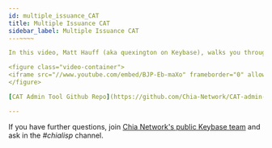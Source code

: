 ```yaml
---
id: multiple_issuance_CAT
title: Multiple Issuance CAT
sidebar_label: Multiple Issuance CAT
---~~‌~~

In this video, Matt Hauff (aka quexington on Keybase), walks you through creating a multiple issuance Chia Asset Token (CAT). Watch the [Single Issuance CAT video](https://chialisp.com/docs/tutorials/single_issuance_CAT "Video tutorial to create a single-issuance CAT") first before watching this one.

<figure class="video-container">
<iframe src="//www.youtube.com/embed/BJP-Eb-maXo" frameborder="0" allowfullscreen webkitallowfullscreen mozallowfullscreen width="100%"></iframe>
</figure>

[CAT Admin Tool Github Repo](https://github.com/Chia-Network/CAT-admin-tool)

---
```


If you have further questions, join [Chia Network's public Keybase team](https://keybase.io/team/chia_network.public) and ask in the *#chialisp* channel.